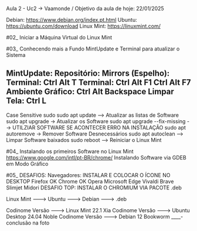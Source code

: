 Aula 2 - Uc2 -> Vaamonde / 
Objetivo da aula de hoje: 22/01/2025

Debian: https://www.debian.org/index.pt.html
Ubuntu: https://ubuntu.com/download
Linux Mint: https://linuxmint.com/

#02_ Iniciar a Máquina Virtual do Linux Mint

#03_ Conhecendo mais a Fundo MintUpdate e Terminal para atualizar o Sistema

MintUpdate:	
Repositório:
Mirrors (Espelho):
Terminal: Ctrl Alt T
Terminal: Ctrl Alt F1	Ctrl Alt F7
Ambiente Gráfico: Ctrl Alt Backspace
Limpar Tela: Ctrl L
--------------------------
Case Sensitive
sudo
sudo apt update	--> Atualizar as listas de Software
sudo apt upgrade -> Atualizar os Software
sudo apt upgrade --fix-missing --> UTILZIAR SOFTWARE SE ACONTECER ERRO NA INSTALAÇÃO
sudo apt autoremove -> Remover Software Desnecessários
sudo apt autoclean --> Limpar Software baixados
sudo reboot 	   --> Reiniciar o Linux Mint

#04_ Instalando os primeiros Software no Linux Mint
https://www.google.com/intl/pt-BR/chrome/
Instalando Software via GDEB em Modo Gráfico

#05_ DESAFIOS: 
Navegadores: INSTALAR E COLOCAR O ÍCONE NO DESKTOP
Firefox 				OK
Chrome					OK
Opera
Microsoft Edge
Vivaldi
Brave
Slimjet
Midori
DESAFIO TOP: INSTALAR O CHROMIUM VIA PACOTE .deb

Linux Mint ---> Ubuntu ---> Debian ---> .deb

Codinome Versão   ---> Linux Mint 22.1 Xia
Codinome Versão	  ---> Ubuntu Desktop 24.04 Noble
Codinome Versão   ---> Debian 12 Bookworm
____- conclusão na foto
